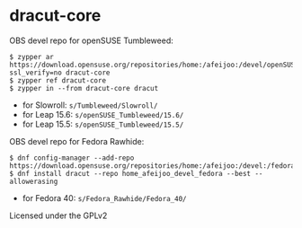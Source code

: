 dracut-core
====

OBS devel repo for openSUSE Tumbleweed:

```
$ zypper ar https://download.opensuse.org/repositories/home:/afeijoo:/devel/openSUSE_Tumbleweed/?ssl_verify=no dracut-core
$ zypper ref dracut-core
$ zypper in --from dracut-core dracut
```

- for Slowroll: `s/Tumbleweed/Slowroll/`
- for Leap 15.6: `s/openSUSE_Tumbleweed/15.6/`
- for Leap 15.5: `s/openSUSE_Tumbleweed/15.5/`

OBS devel repo for Fedora Rawhide:

```
$ dnf config-manager --add-repo https://download.opensuse.org/repositories/home:/afeijoo:/devel:/fedora/Fedora_Rawhide/home:afeijoo:devel:fedora.repo
$ dnf install dracut --repo home_afeijoo_devel_fedora --best --allowerasing
```

- for Fedora 40: `s/Fedora_Rawhide/Fedora_40/`

Licensed under the GPLv2
